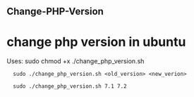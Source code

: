 ## Change-PHP-Version
# change php version in ubuntu

Uses: sudo chmod +x ./change_php_version.sh 

      sudo ./change_php_version.sh <old_version> <new_verion>
      
      sudo ./change_php_version.sh 7.1 7.2
